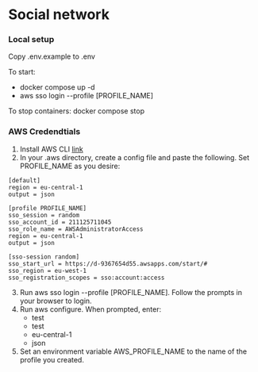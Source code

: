 # Social network


### Local setup

Copy .env.example to .env

To start:
- docker compose up -d
- aws sso login --profile [PROFILE_NAME]


To stop containers: docker compose stop

### AWS Credendtials

1. Install AWS CLI [link](https://docs.aws.amazon.com/cli/latest/userguide/getting-started-install.html)
2. In your .aws directory, create a config file and paste the following. Set PROFILE_NAME as you desire:
 ```
[default]
region = eu-central-1
output = json

[profile PROFILE_NAME]
sso_session = random
sso_account_id = 211125711045
sso_role_name = AWSAdministratorAccess
region = eu-central-1
output = json

[sso-session random]
sso_start_url = https://d-9367654d55.awsapps.com/start/#
sso_region = eu-west-1
sso_registration_scopes = sso:account:access
```
3. Run aws sso login --profile [PROFILE_NAME]. Follow the prompts in your browser to login.
4. Run aws configure. When prompted, enter:
   - test
   - test
   - eu-central-1
   - json
5. Set an environment variable AWS_PROFILE_NAME to the name of the profile you created. 
